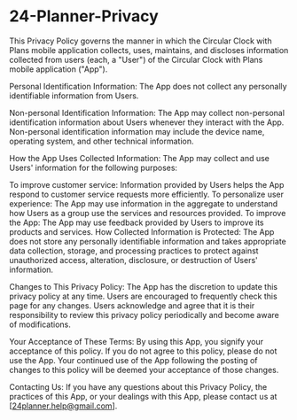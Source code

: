 # 24-Planner-Privacy
This Privacy Policy governs the manner in which the Circular Clock with Plans mobile application collects, uses, maintains, and discloses information collected from users (each, a "User") of the Circular Clock with Plans mobile application ("App").

Personal Identification Information:
The App does not collect any personally identifiable information from Users.

Non-personal Identification Information:
The App may collect non-personal identification information about Users whenever they interact with the App. Non-personal identification information may include the device name, operating system, and other technical information.

How the App Uses Collected Information:
The App may collect and use Users' information for the following purposes:

To improve customer service: Information provided by Users helps the App respond to customer service requests more efficiently.
To personalize user experience: The App may use information in the aggregate to understand how Users as a group use the services and resources provided.
To improve the App: The App may use feedback provided by Users to improve its products and services.
How Collected Information is Protected:
The App does not store any personally identifiable information and takes appropriate data collection, storage, and processing practices to protect against unauthorized access, alteration, disclosure, or destruction of Users' information.

Changes to This Privacy Policy:
The App has the discretion to update this privacy policy at any time. Users are encouraged to frequently check this page for any changes. Users acknowledge and agree that it is their responsibility to review this privacy policy periodically and become aware of modifications.

Your Acceptance of These Terms:
By using this App, you signify your acceptance of this policy. If you do not agree to this policy, please do not use the App. Your continued use of the App following the posting of changes to this policy will be deemed your acceptance of those changes.

Contacting Us:
If you have any questions about this Privacy Policy, the practices of this App, or your dealings with this App, please contact us at [24planner.help@gmail.com].
